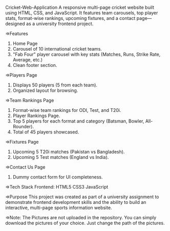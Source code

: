 Cricket-Web-Application
A responsive multi-page cricket website built using HTML, CSS, and JavaScript. It features team carousels, top player stats, format-wise rankings, upcoming fixtures, and a contact page—designed as a university frontend project.

=>Features
1) Home Page
2) Carousel of 10 international cricket teams.
3) "Fab Four" player carousel with key stats (Matches, Runs, Strike Rate, Average, etc.)
4) Clean footer section.

=>Players Page
1) Displays 50 players (5 from each team).
2) Organized layout for browsing.
   
=>Team Rankings Page
1) Format-wise team rankings for ODI, Test, and T20i.
2) Player Rankings Page.
3) Top 5 players for each format and category (Batsman, Bowler, All-Rounder).
4) Total of 45 players showcased.

=>Fixtures Page
1) Upcoming 5 T20i matches (Pakistan vs Bangladesh).
2) Upcoming 5 Test matches (England vs India).

=>Contact Us Page
1) Dummy contact form for UI completeness.

=>Tech Stack
Frontend:
   HTML5
   CSS3
   JavaScript

=>Purpose
This project was created as part of a university assignment to demonstrate frontend development skills and the ability to build an interactive, multi-page sports information website.

=>Note: The Pictures are not uploaded in the repository. You can simply download the pictures of your choice. Just change the path of the pictures.


